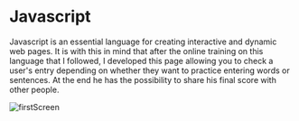 # Javascript

Javascript is an essential language for creating interactive and dynamic web pages. It is with this in mind that after the online training on this language that I followed, I developed this page allowing you to check a user's entry depending on whether they want to practice entering words or sentences. At the end he has the possibility to share his final score with other people.

![firstScreen](https://github.com/PradermN/Javascript/assets/121096477/0699970a-d9cf-48cc-971c-89c83c5fbd9a)
